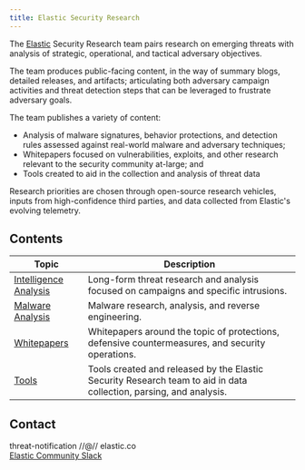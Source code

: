 ```yaml
---
title: Elastic Security Research
---
```


The [Elastic](https://www.elastic.co) Security Research team pairs research on emerging threats with analysis of strategic, operational, and tactical adversary objectives.

The team produces public-facing content, in the way of summary blogs, detailed releases, and artifacts; articulating both adversary campaign activities and threat detection steps that can be leveraged to frustrate adversary goals.

The team publishes a variety of content: 

* Analysis of malware signatures, behavior protections, and detection rules assessed against real-world malware and adversary techniques;
* Whitepapers focused on vulnerabilities, exploits, and other research relevant to the security community at-large; and
* Tools created to aid in the collection and analysis of threat data

Research priorities are chosen through open-source research vehicles, inputs from high-confidence third parties, and data collected from Elastic's evolving telemetry.

## Contents

| Topic                                          | Description                                                                                                        |
|------------------------------------------------|--------------------------------------------------------------------------------------------------------------------|
| [Intelligence Analysis](intelligence/index.md) | Long-form threat research and analysis focused on campaigns and specific intrusions.                               |
| [Malware Analysis](malware/index.md) | Malware research, analysis, and reverse engineering.                               |
| [Whitepapers](whitepapers/index.md)            | Whitepapers around the topic of protections, defensive countermeasures, and security operations.                   |
| [Tools](tools/index.md)                        | Tools created and released by the Elastic Security Research team to aid in data collection, parsing, and analysis. |

## Contact

threat-notification //@// elastic.co  
[Elastic Community Slack](https://elasticstack.slack.com)

